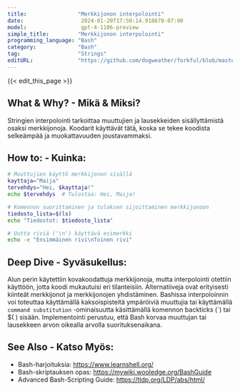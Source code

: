 ```yaml
---
title:                "Merkkijonon interpolointi"
date:                  2024-01-20T17:50:14.918678-07:00
model:                 gpt-4-1106-preview
simple_title:         "Merkkijonon interpolointi"
programming_language: "Bash"
category:             "Bash"
tag:                  "Strings"
editURL:              "https://github.com/dogweather/forkful/blob/master/content/fi/bash/interpolating-a-string.md"
---
```


{{< edit_this_page >}}

## What & Why? - Mikä & Miksi?
Stringien interpolointi tarkoittaa muuttujien ja lausekkeiden sisällyttämistä osaksi merkkijonoja. Koodarit käyttävät tätä, koska se tekee koodista selkeämpää ja muokattavuuden joustavammaksi.

## How to: - Kuinka:
```Bash
# Muuttujien käyttö merkkijonon sisällä
kayttaja="Maija"
tervehdys="Hei, $kayttaja!"
echo $tervehdys  # Tulostaa: Hei, Maija!

# Komennon suorittaminen ja tuloksen sijoittaminen merkkijonoon
tiedosto_lista=$(ls)
echo "Tiedostot: $tiedosto_lista"

# Uutta riviä ('\n') käyttävä esimerkki
echo -e "Ensimmäinen rivi\nToinen rivi"
```

## Deep Dive - Syväsukellus:
Alun perin käytettiin kovakoodattuja merkkijonoja, mutta interpolointi otettiin käyttöön, jotta koodi mukautuisi eri tilanteisiin. Alternatiiveja ovat erityisesti kiinteät merkkijonot ja merkkijonojen yhdistäminen. Bashissa interpoloinnin voi toteuttaa käyttämällä kaksoispisteitä ympäröiviä muuttujia tai käyttämällä `command substitution` -ominaisuutta käsittämällä komennon backticks (`) tai $( ) sisään. Implementointi perustuu, että Bash korvaa muuttujan tai lausekkeen arvon oikealla arvolla suorituksenaikana.

## See Also - Katso Myös:
- Bash-harjoituksia: https://www.learnshell.org/
- Bash-skriptauksen opas: https://mywiki.wooledge.org/BashGuide
- Advanced Bash-Scripting Guide: https://tldp.org/LDP/abs/html/
